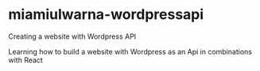 # miamiulwarna-wordpressapi
Creating a website with Wordpress API

Learning how to build a website with Wordpress as an Api in combinations with React
